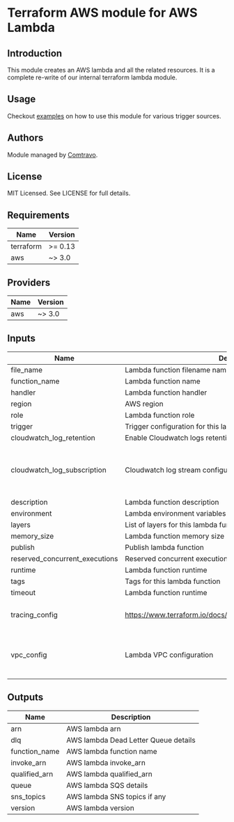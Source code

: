 # Terraform AWS module for AWS Lambda

## Introduction  
This module creates an AWS lambda and all the related resources. It is a complete re-write of our internal terraform lambda module.

## Usage  
Checkout [examples](./examples) on how to use this module for various trigger sources.
## Authors

Module managed by [Comtravo](https://github.com/comtravo).

## License

MIT Licensed. See LICENSE for full details.

## Requirements

| Name | Version |
|------|---------|
| terraform | >= 0.13 |
| aws | ~> 3.0 |

## Providers

| Name | Version |
|------|---------|
| aws | ~> 3.0 |

## Inputs

| Name | Description | Type | Default | Required |
|------|-------------|------|---------|:--------:|
| file_name | Lambda function filename name | `string` | n/a | yes |
| function_name | Lambda function name | `string` | n/a | yes |
| handler | Lambda function handler | `string` | n/a | yes |
| region | AWS region | `string` | n/a | yes |
| role | Lambda function role | `string` | n/a | yes |
| trigger | Trigger configuration for this lambda function | `any` | n/a | yes |
| cloudwatch_log_retention | Enable Cloudwatch logs retention | `number` | `90` | no |
| cloudwatch_log_subscription | Cloudwatch log stream configuration | <pre>object({<br>    enable : bool<br>    filter_pattern : string<br>    destination_arn : string<br>  })</pre> | <pre>{<br>  "destination_arn": "",<br>  "enable": false,<br>  "filter_pattern": ""<br>}</pre> | no |
| description | Lambda function description | `string` | `"Managed by Terraform"` | no |
| environment | Lambda environment variables | `map(string)` | `null` | no |
| layers | List of layers for this lambda function | `list(string)` | `[]` | no |
| memory_size | Lambda function memory size | `number` | `128` | no |
| publish | Publish lambda function | `bool` | `false` | no |
| reserved_concurrent_executions | Reserved concurrent executions  for this lambda function | `number` | `-1` | no |
| runtime | Lambda function runtime | `string` | `"nodejs12.x"` | no |
| tags | Tags for this lambda function | `map(string)` | `{}` | no |
| timeout | Lambda function runtime | `number` | `300` | no |
| tracing_config | https://www.terraform.io/docs/providers/aws/r/lambda_function.html | <pre>object({<br>    mode : string<br>  })</pre> | <pre>{<br>  "mode": "PassThrough"<br>}</pre> | no |
| vpc_config | Lambda VPC configuration | <pre>object({<br>    subnet_ids : list(string)<br>    security_group_ids : list(string)<br>  })</pre> | <pre>{<br>  "security_group_ids": [],<br>  "subnet_ids": []<br>}</pre> | no |

## Outputs

| Name | Description |
|------|-------------|
| arn | AWS lambda arn |
| dlq | AWS lambda Dead Letter Queue details |
| function_name | AWS lambda function name |
| invoke_arn | AWS lambda invoke_arn |
| qualified_arn | AWS lambda qualified_arn |
| queue | AWS lambda SQS details |
| sns_topics | AWS lambda SNS topics if any |
| version | AWS lambda version |

